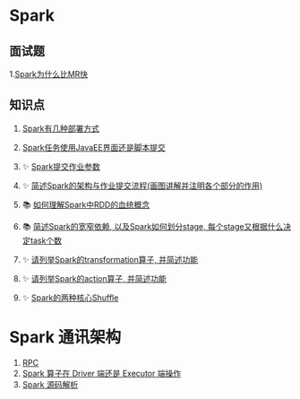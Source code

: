# Spark

## 面试题

1.[Spark为什么比MR快](Spark为什么比MR快.md)



## 知识点

1. [Spark有几种部署方式](Spark有几种部署方式.md)

2. [Spark任务使用JavaEE界面还是脚本提交](Spark任务使用JavaEE界面还是脚本提交.md)
3. ✨ [Spark提交作业参数](Spark提交作业参数.md)

4. ✨ [简述Spark的架构与作业提交流程(画图讲解并注明各个部分的作用)](简述Spark的架构与作业提交流程.md)

5. 📚 [如何理解Spark中RDD的血统概念](如何理解Spark中RDD的血统概念.md)
6. 📚 [简述Spark的宽窄依赖, 以及Spark如何划分stage, 每个stage又根据什么决定task个数](简述Spark的宽窄依赖-以及Spark如何划分stage-每个stage又根据什么决定task个数.md)

7. ✨ [请列举Spark的transformation算子, 并简述功能](请列举Spark的transformation算子-并简述功能.md)
8. ✨ [请列举Spark的action算子, 并简述功能](请列举Spark的action算子-并简述功能.md)

9. ✨ [Spark的两种核心Shuffle](Spark的两种核心Shuffle.md)



# Spark 通讯架构

1. [RPC](RPC.md)
2. [Spark 算子在 Driver 端还是 Executor 端操作](Spark算子在Driver端还是Executor端操作.md)
3. [Spark 源码解析](SparkSourceCode.txt)

